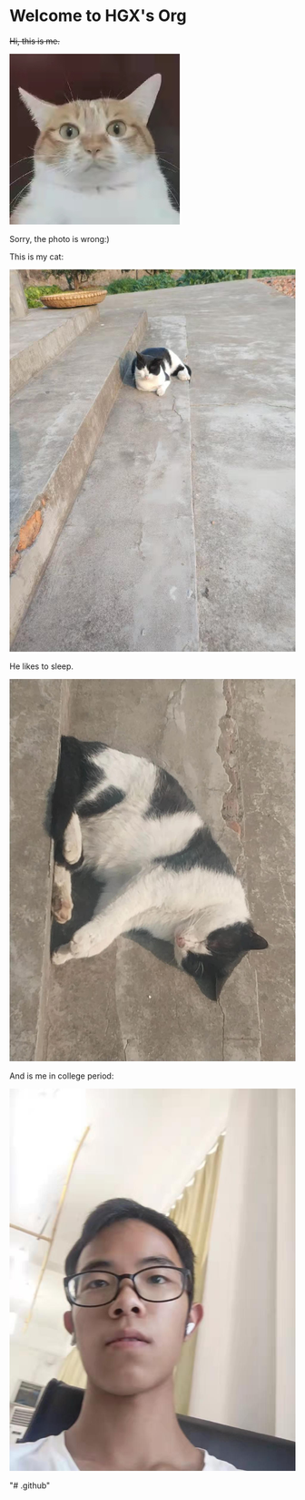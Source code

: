 # Welcome to HGX's Org

~~Hi, this is me.~~

![my-cat](../assets/avatar.jpg)

Sorry, the photo is wrong:)

This is my cat:

![my-cat](../assets/my-cat.jpg)

He likes to sleep.

![my-cat-sleep](../assets/my-cat-sleep.jpg)

And is me in college period:

![me-in-college](../assets/me-in-college.jpg)

"# .github" 
